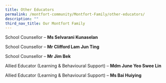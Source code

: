 ```yaml
---
title: Other Educators
permalink: /montfort-community/Montfort-Family/other-educators/
description: ""
third_nav_title: Our Montfort Family
---
```


School Counsellor – **Ms Selvarani Kunaselan**  

School Counsellor – **Mr Clifford Lam Jun Ting**

School Counsellor – **Mr Jim Bek**

Allied Educator (Learning & Behavioural Support) – **Mdm June Yeo Swee Lin**

Allied Educator (Learning & Behavioural Support) – **Ms Bai Huiying**